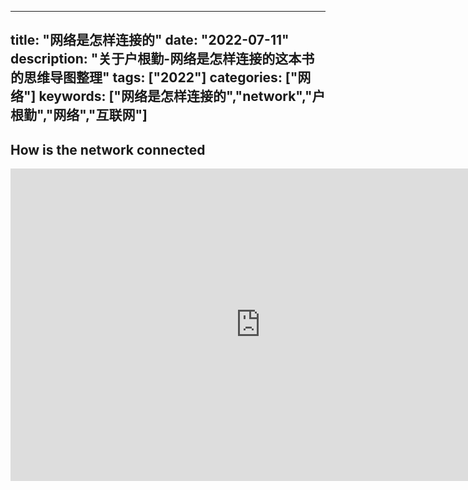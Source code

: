 
---
title: "网络是怎样连接的"
date: "2022-07-11"
description: "关于户根勤-网络是怎样连接的这本书的思维导图整理"
tags: ["2022"]
categories: ["网络"]
keywords: ["网络是怎样连接的","network","户根勤","网络","互联网"]
---
## How is the network connected
<iframe src="https://docs.google.com/gview?embedded=true&url=https://quicksandznzn.github.io/image/how_is_the_network_connected.pdf" style="width:800px; height:500px;" frameborder="0"></iframe>














